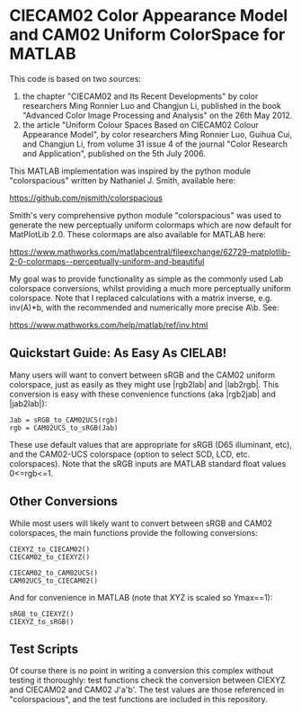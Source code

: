 CIECAM02 Color Appearance Model and CAM02 Uniform ColorSpace for MATLAB
=======================================================================

This code is based on two sources:

1. the chapter "CIECAM02 and Its Recent Developments" by color
   researchers Ming Ronnier Luo and Changjun Li, published in the book
   "Advanced Color Image Processing and Analysis" on the 26th May 2012.
2. the article "Uniform Colour Spaces Based on CIECAM02
   Colour Appearance Model", by color researchers Ming Ronnier Luo,
   Guihua Cui, and Changjun Li, from volume 31 issue 4 of the journal
   "Color Research and Application", published on the 5th July 2006.

This MATLAB implementation was inspired by the python module
"colorspacious" written by Nathaniel J. Smith, available here:

https://github.com/njsmith/colorspacious

Smith's very comprehensive python module "colorspacious" was used to
generate the new perceptually uniform colormaps which are now default
for MatPlotLib 2.0. These colormaps are also available for MATLAB here:

https://www.mathworks.com/matlabcentral/fileexchange/62729-matplotlib-2-0-colormaps--perceptually-uniform-and-beautiful

My goal was to provide functionality as simple as the commonly used Lab
colorspace conversions, whilst providing a much more perceptually uniform
colorspace. Note that I replaced calculations with a matrix inverse, e.g.
inv(A)*b, with the recommended and numerically more precise A\b. See:

https://www.mathworks.com/help/matlab/ref/inv.html

Quickstart Guide: As Easy As CIELAB!
------------------------------------

Many users will want to convert between sRGB and the CAM02 uniform colorspace,
just as easily as they might use |rgb2lab| and |lab2rgb|. This conversion
is easy with these convenience functions (aka |rgb2jab| and |jab2lab|):

    Jab = sRGB_to_CAM02UCS(rgb)
    rgb = CAM02UCS_to_sRGB(Jab)

These use default values that are appropriate for sRGB (D65 illuminant, etc),
and the CAM02-UCS colorspace (option to select SCD, LCD, etc. colorspaces).
Note that the sRGB inputs are MATLAB standard float values 0<=rgb<=1.

Other Conversions
-----------------

While most users will likely want to convert between sRGB and CAM02
colorspaces, the main functions provide the following conversions:

    CIEXYZ_to_CIECAM02()
    CIECAM02_to_CIEXYZ()

    CIECAM02_to_CAM02UCS()
    CAM02UCS_to_CIECAM02()

And for convenience in MATLAB (note that XYZ is scaled so Ymax==1):

    sRGB_to_CIEXYZ()
    CIEXYZ_to_sRGB()

Test Scripts
------------

Of course there is no point in writing a conversion this complex without
testing it thoroughly: test functions check the conversion between CIEXYZ
and CIECAM02 and CAM02 J'a'b'. The test values are those referenced in
"colorspacious", and the test functions are included in this repository.
